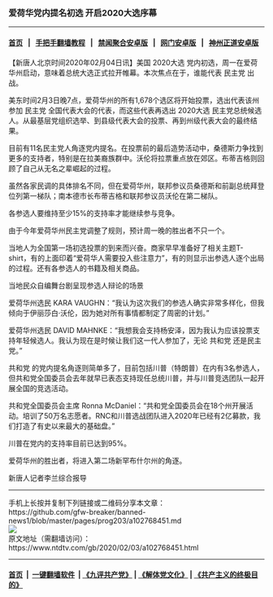 ### 爱荷华党内提名初选 开启2020大选序幕
------------------------

#### [首页](https://github.com/gfw-breaker/banned-news1/blob/master/README.md) &nbsp;&nbsp;|&nbsp;&nbsp; [手把手翻墙教程](https://github.com/gfw-breaker/guides/wiki) &nbsp;&nbsp;|&nbsp;&nbsp; [禁闻聚合安卓版](https://github.com/gfw-breaker/bn-android) &nbsp;&nbsp;|&nbsp;&nbsp; [网门安卓版](https://github.com/oGate2/oGate) &nbsp;&nbsp;|&nbsp;&nbsp; [神州正道安卓版](https://github.com/SzzdOgate/update) 



<div><div class="post_content" itemprop="articleBody">
 <p>
  【新唐人北京时间2020年02月04日讯】美国
  <ok href="https://www.ntdtv.com/gb/2020大选.htm">
   2020大选
  </ok>
  党内初选，周一在爱荷华州启动，意味着总统大选正式拉开帷幕。本次焦点在于，谁能代表
  <ok href="https://www.ntdtv.com/gb/民主党.htm">
   民主党
  </ok>
  出战。
 </p>
 <p>
  美东时间2月3日晚7点，爱荷华州的所有1,678个选区将开始投票，选出代表该州参加
  <ok href="https://www.ntdtv.com/gb/民主党.htm">
   民主党
  </ok>
  全国代表大会的代表，而这些代表再选出
  <ok href="https://www.ntdtv.com/gb/2020大选.htm">
   2020大选
  </ok>
  民主党总统候选人。从最基层党组织选举、到县级代表大会的投票、再到州级代表大会的最终结果。
 </p>
 <p>
  目前有11名民主党人角逐党内提名。在投票前的最后造势活动中，桑德斯力争找到更多的支持者，特别是在拉美裔族群中。沃伦将拉票重点放在郊区。布蒂吉格则回顾了自己从无名之辈崛起的过程。
 </p>
 <p>
  虽然各家民调的具体排名不同，但在爱荷华州，联邦参议员桑德斯和前副总统拜登位列第一梯队；南本德市长布蒂吉格和联邦参议员沃伦在第二梯队。
 </p>
 <p>
  各参选人要维持至少15%的支持率才能继续参与竞争。
 </p>
 <p>
  由于今年爱荷华州民主党调整了规则，预计周一晚的胜出者不只一个。
 </p>
 <p>
  当地人为全国第一场初选投票的到来而兴奋。商家早早准备好了相关主题T-shirt，有的上面印着“爱荷华人需要投入些注意力”，有的则显示出参选人逐个出局的过程。还有各参选人的书籍及相关商品。
 </p>
 <p>
  当地民众自编舞台剧呈现参选人辩论的场景
 </p>
 <p>
  爱荷华州选民 KARA VAUGHN：“我认为这次我们的参选人确实非常多样化，但我倾向于伊丽莎白·沃伦，因为她对所有事情都制定了周密的计划。”
 </p>
 <p>
  爱荷华州选民 DAVID MAHNKE：“我想我会支持杨安泽，因为我认为应该投票支持年轻候选人。我认为现在是时候让我们这一代人参加了，无论
  <ok href="https://www.ntdtv.com/gb/共和党.htm">
   共和党
  </ok>
  还是民主党。”
 </p>
 <p>
  <ok href="https://www.ntdtv.com/gb/共和党.htm">
   共和党
  </ok>
  的党内提名角逐则简单多了，目前包括川普（特朗普）在内有3名参选人，但共和党全国委员会去年就早已表态支持现任总统川普，并与川普竞选团队一起开展全国的竞选活动。
 </p>
 <p>
  共和党全国委员会主席 Ronna McDaniel：“共和党全国委员会在18个州开展活动。培训了50万名志愿者。RNC和川普选战团队进入2020年已经有2亿募款，我们打造了有史以来最大的基础盘。”
 </p>
 <p>
  川普在党内的支持率目前已达到95%。
 </p>
 <p>
  爱荷华州的胜出者，将进入第二场新罕布什尔州的角逐。
 </p>
 <p>
  新唐人记者李兰综合报导
 </p>
 <div class="single_ad">
 </div>
</div>
</div>
<hr/>
手机上长按并复制下列链接或二维码分享本文章：<br/>
https://github.com/gfw-breaker/banned-news1/blob/master/pages/prog203/a102768451.md <br/>
<a href='https://github.com/gfw-breaker/banned-news1/blob/master/pages/prog203/a102768451.md'><img src='https://github.com/gfw-breaker/banned-news1/blob/master/pages/prog203/a102768451.md.png'/></a> <br/>
原文地址（需翻墙访问）：https://www.ntdtv.com/gb/2020/02/03/a102768451.html


------------------------
#### [首页](https://github.com/gfw-breaker/banned-news1/blob/master/README.md) &nbsp;|&nbsp; [一键翻墙软件](https://github.com/gfw-breaker/nogfw/blob/master/README.md) &nbsp;| [《九评共产党》](https://github.com/gfw-breaker/9ping.md/blob/master/README.md#九评之一评共产党是什么) | [《解体党文化》](https://github.com/gfw-breaker/jtdwh.md/blob/master/README.md) | [《共产主义的终极目的》](https://github.com/gfw-breaker/gczydzjmd.md/blob/master/README.md)


<img src='http://gfw-breaker.win/banned-news/pages/prog203/a102768451.md' width='0px' height='0px'/>